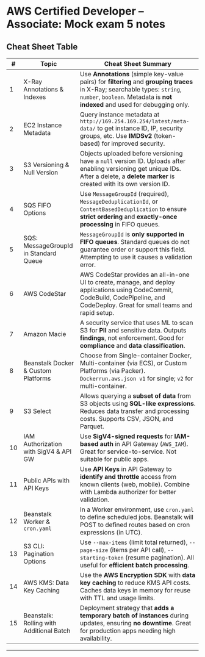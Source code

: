 # AWS Certified Developer – Associate: Mock exam 5 notes

## Cheat Sheet Table

| #  | Topic                                     | Cheat Sheet Summary |
|----|-------------------------------------------|----------------------|
| 1  | X-Ray Annotations & Indexes              | Use **Annotations** (simple key-value pairs) for **filtering** and **grouping traces** in X-Ray; searchable types: `string`, `number`, `boolean`. Metadata is **not indexed** and used for debugging only. |
| 2  | EC2 Instance Metadata                     | Query instance metadata at `http://169.254.169.254/latest/meta-data/` to get instance ID, IP, security groups, etc. Use **IMDSv2** (token-based) for improved security. |
| 3  | S3 Versioning & Null Version             | Objects uploaded before versioning have a `null` version ID. Uploads after enabling versioning get unique IDs. After a delete, a **delete marker** is created with its own version ID. |
| 4  | SQS FIFO Options                          | Use `MessageGroupId` (required), `MessageDeduplicationId`, or `ContentBasedDeduplication` to ensure **strict ordering** and **exactly-once processing** in FIFO queues. |
| 5  | SQS: MessageGroupId in Standard Queue     | `MessageGroupId` is **only supported in FIFO queues**. Standard queues do not guarantee order or support this field. Attempting to use it causes a validation error. |
| 6  | AWS CodeStar                              | AWS CodeStar provides an all-in-one UI to create, manage, and deploy applications using CodeCommit, CodeBuild, CodePipeline, and CodeDeploy. Great for small teams and rapid setup. |
| 7  | Amazon Macie                              | A security service that uses ML to scan S3 for **PII** and sensitive data. Outputs **findings**, not enforcement. Good for **compliance** and **data classification**. |
| 8  | Beanstalk Docker & Custom Platforms       | Choose from Single-container Docker, Multi-container (via ECS), or Custom Platforms (via Packer). `Dockerrun.aws.json v1` for single; `v2` for multi-container. |
| 9  | S3 Select                                 | Allows querying a **subset of data** from S3 objects using **SQL-like expressions**. Reduces data transfer and processing costs. Supports CSV, JSON, and Parquet. |
| 10 | IAM Authorization with SigV4 & API GW     | Use **SigV4-signed requests** for **IAM-based auth** in API Gateway (`AWS_IAM`). Great for service-to-service. Not suitable for public apps. |
| 11 | Public APIs with API Keys                 | Use **API Keys** in API Gateway to **identify and throttle** access from known clients (web, mobile). Combine with Lambda authorizer for better validation. |
| 12 | Beanstalk Worker & `cron.yaml`            | In a Worker environment, use `cron.yaml` to define scheduled jobs. Beanstalk will POST to defined routes based on cron expressions (in UTC). |
| 13 | S3 CLI: Pagination Options                | Use `--max-items` (limit total returned), `--page-size` (items per API call), `--starting-token` (resume pagination). All useful for **efficient batch processing**. |
| 14 | AWS KMS: Data Key Caching                 | Use the **AWS Encryption SDK** with **data key caching** to reduce KMS API costs. Caches data keys in memory for reuse with TTL and usage limits. |
| 15 | Beanstalk: Rolling with Additional Batch  | Deployment strategy that **adds a temporary batch of instances** during updates, ensuring **no downtime**. Great for production apps needing high availability. |

---
